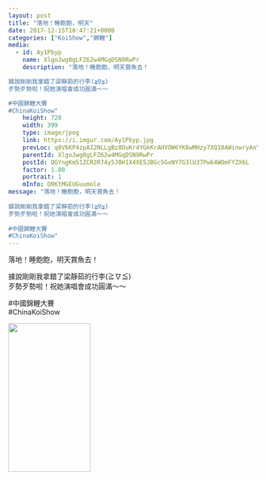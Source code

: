 ```yaml
---
layout: post
title: "落地！睡飽飽，明天" 
date: 2017-12-15T10:47:21+0000 
categories: ["KoiShow","錦鯉"] 
media:
  - id: Ay1Pbyp
    name: XlgoJwg0gLFZ62w4MGqDSN9RwPr
    description: "落地！睡飽飽，明天賞魚去！

據說剛剛我拿錯了梁靜茹的行李(≧∇≦)
歹勢歹勢啦！祝她演唱會成功圓滿～～

#中國錦鯉大賽
#ChinaKoiShow"   
    height: 720
    width: 399
    type: image/jpeg
    link: https://i.imgur.com/Ay1Pbyp.jpg
    prevLoc: q0V6KP4zpAI2NLLgBz8OuKr4YGkKrAHVOW6YK6wMHzy7XQ18AWinwryAnYn6h5LO024PMKhyj9MZ6JWAtGB1PGj9QRCvWqqNP0YluLk9vkoQ9jsOxwyApPXvtjXQo3xX7pSZoWp8NJ6VsxlGvkvw2qt5Y8Vwwx2mIKMnrKXGzAFVkkNvjn4zU56KXQQzknHZGo6AQ8kxhrkON75PZNI47g4voM4RtnyowDW4zDiD3GKZ72mAHRrKlpPYEJSXYVxrBZ9VUGB
    parentId: XlgoJwg0gLFZ62w4MGqDSN9RwPr
    postId: QGYngKm51ZCR2R74y5J0H1X4XE5JBGc5GxNY7G3lU37Pw64WOmFYZX6L
    factor: 1.80
    portrait: 1
    mInfo: DRKtMGEUGuumole
message: "落地！睡飽飽，明天賞魚去！  
  
據說剛剛我拿錯了梁靜茹的行李(≧∇≦)  
歹勢歹勢啦！祝她演唱會成功圓滿～～  
  
#中國錦鯉大賽  
#ChinaKoiShow"
---
```


落地！睡飽飽，明天賞魚去！  
  
據說剛剛我拿錯了梁靜茹的行李(≧∇≦)  
歹勢歹勢啦！祝她演唱會成功圓滿～～  
  
#中國錦鯉大賽  
#ChinaKoiShow


[//]: #media:  
<a href="https://i.imgur.com/Ay1Pbyp.jpg"><img src="https://i.imgur.com/Ay1Pbyp.jpg" height="300" width="166" /></a> 
 
